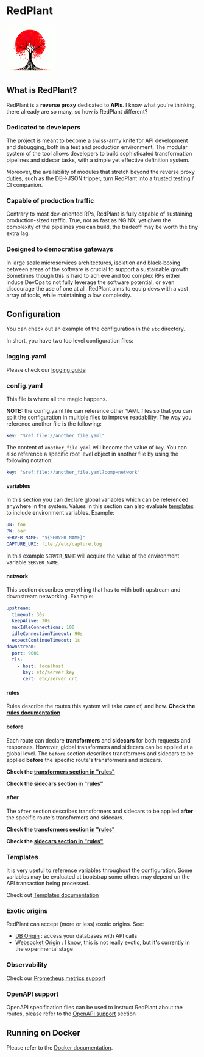 # RedPlant

![RedPlant](./doc/redplant_small.png "RedPlant")

## What is RedPlant?

RedPlant is a **reverse proxy** dedicated to **APIs**. I know what you're thinking, there already are so many, so how is
RedPlant different?

### Dedicated to developers
The project is meant to become a swiss-army knife for API development and debugging, both in a test and production
environment.
The modular system of the tool allows developers to build sophisticated transformation pipelines and sidecar tasks,
with a simple yet effective definition system.

Moreover, the availability of modules that stretch beyond the reverse proxy duties, such as the DB->JSON tripper, turn
RedPlant into a trusted testing / CI companion.

### Capable of production traffic
Contrary to most dev-oriented RPs, RedPlant is fully capable of sustaining production-sized traffic. True, not as fast
as NGINX, yet given the complexity of the pipelines you can build, the tradeoff may be worth the tiny extra lag.

### Designed to democratise gateways
In large scale microservices architectures, isolation and black-boxing between areas of the software is crucial to
support a sustainable growth. Sometimes though this is hard to achieve and too complex RPs either induce DevOps to
not fully leverage the software potential, or even discourage the use of one at all. RedPlant aims to equip devs with
a vast array of tools, while maintaining a low complexity.

## Configuration
You can check out an example of the configuration in the `etc` directory.

In short, you have two top level configuration files:

### logging.yaml
Please check our [logging guide](./doc/logging.md)

### config.yaml
This file is where all the magic happens.

**NOTE:** the config.yaml file can reference other YAML files so that you can split the configuration in multiple files
to improve readability. The way you reference another file is the following:
```yaml
key: "$ref:file://another_file.yaml"
```
The content of `another_file.yaml` will become the value of `key`. You can also reference a specific root level object
in another file by using the following notation:
```yaml
key: "$ref:file://another_file.yaml?comp=network"
```

#### variables
In this section you can declare global variables which can be referenced anywhere in the system. Values in this section
can also evaluate [templates](doc/templates.md) to include environment variables. Example:

```yaml
UN: foo
PW: bar
SERVER_NAME: "${SERVER_NAME}"
CAPTURE_URI: file://etc/capture.log
```

In this example `SERVER_NAME` will acquire the value of the environment variable `SERVER_NAME`.

#### network
This section describes everything that has to with both upstream and downstream networking. Example:
```yaml
upstream:
  timeout: 30s
  keepAlive: 30s
  maxIdleConnections: 100
  idleConnectionTimeout: 90s
  expectContinueTimeout: 1s
downstream:
  port: 9001
  tls:
    - host: localhost
      key: etc/server.key
      cert: etc/server.crt
```

#### rules
Rules describe the routes this system will take care of, and how.
**Check the [rules documentation](./doc/rules.md)**


#### before
Each route can declare **transformers** and **sidecars** for both requests and responses. However, global transformers
and sidecars can be applied at a global level. The `before` section describes transformers and sidecars to be applied
**before** the specific route's transformers and sidecars.

**Check the [transformers section in "rules"](./doc/rules.md#transformers)**

**Check the [sidecars section in "rules"](./doc/rules.md#sidecars)**

#### after
The `after` section describes transformers and sidecars to be applied **after** the specific route's transformers and
sidecars.

**Check the [transformers section in "rules"](./doc/rules.md#transformers)**

**Check the [sidecars section in "rules"](./doc/rules.md#sidecars)**

### Templates
It is very useful to reference variables throughout the configuration. Some variables may be evaluated at bootstrap
some others may depend on the API transaction being processed.

Check out [Templates documentation](./doc/templates.md)

### Exotic origins
RedPlant can accept (more or less) exotic origins. See:
* [DB Origin](./doc/db.md) : access your databases with API calls
* [Websocket Origin](./doc/websocket.md) : I know, this is not really exotic, but it's currently in the experimental stage

### Observability
Check our [Prometheus metrics support](./doc/prometheus.md)


### OpenAPI support
OpenAPI specification files can be used to instruct RedPlant about the routes, please refer to the
[OpenAPI support](./doc/openapi.md) section


## Running on Docker
Please refer to the [Docker documentation](./doc/docker.md).